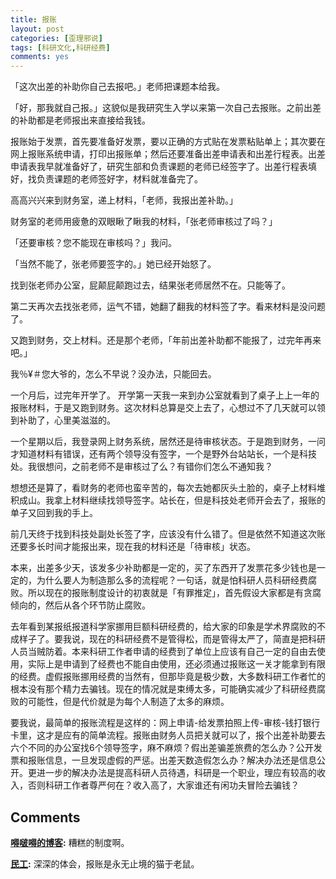 ```yaml
---
title: 报账
layout: post
categories: [歪理邪说]
tags: [科研文化,科研经费]
comments: yes
---
```



「这次出差的补助你自己去报吧。」老师把课题本给我。 

「好，那我就自己报。」这貌似是我研究生入学以来第一次自己去报账。之前出差的补助都是老师报出来直接给我钱。 

报账始于发票，首先要准备好发票，要以正确的方式贴在发票粘贴单上；其次要在网上报账系统申请，打印出报账单；然后还要准备出差申请表和出差行程表。出差申请表我早就准备好了，研究生部和负责课题的老师已经签字了。出差行程表填好，找负责课题的老师签好字，材料就准备完了。 

高高兴兴来到财务室，递上材料，「老师，我报出差补助。」 

财务室的老师用疲惫的双眼瞅了瞅我的材料，「张老师审核过了吗？」 

「还要审核？您不能现在审核吗？」我问。 

「当然不能了，张老师要签字的。」她已经开始怒了。 

找到张老师办公室，屁颠屁颠跑过去，结果张老师居然不在。只能等了。 

第二天再次去找张老师，运气不错，她翻了翻我的材料签了字。看来材料是没问题了。 

又跑到财务，交上材料。还是那个老师，「年前出差补助都不能报了，过完年再来吧。」 

我％¥＃您大爷的，怎么不早说？没办法，只能回去。 

一个月后，过完年开学了。 开学第一天我一来到办公室就看到了桌子上上一年的报账材料，于是又跑到财务。这次材料总算是交上去了，心想过不了几天就可以领到补助了，心里美滋滋的。 

一个星期以后，我登录网上财务系统，居然还是待审核状态。于是跑到财务，一问才知道材料有错误，还有两个领导没有签字，一个是野外台站站长，一个是科技处。我很想问，之前老师不是审核过了么？有错你们怎么不通知我？ 

想想还是算了，看财务的老师也蛮辛苦的，每次去她都灰头土脸的，桌子上材料堆积成山。我拿上材料继续找领导签字。站长在，但是科技处老师开会去了，报账的单子又回到我的手上。 

前几天终于找到科技处副处长签了字，应该没有什么错了。但是依然不知道这次账还要多长时间才能报出来，现在我的材料还是「待审核」状态。 

本来，出差多少天，该发多少补助都是一定的，买了东西开了发票花多少钱也是一定的，为什么要人为制造那么多的流程呢？一句话，就是怕科研人员科研经费腐败。所以现在的报账制度设计的初衷就是「有罪推定」，首先假设大家都是有贪腐倾向的，然后从各个环节防止腐败。 

去年看到某报纸报道科学家挪用巨额科研经费的，给大家的印象是学术界腐败的不成样子了。要我说，现在的科研经费不是管得松，而是管得太严了，简直是把科研人员当贼防着。本来科研工作者申请的经费到了单位上应该有自己一定的自由去使用，实际上是申请到了经费也不能自由使用，还必须通过报账这一关才能拿到有限的经费。虚假报账挪用经费的当然有，但那毕竟是极少数，大多数科研工作者忙的根本没有那个精力去骗钱。现在的情况就是束缚太多，可能确实减少了科研经费腐败的可能性，但是代价就是为每个人制造了太多的麻烦。 

要我说，最简单的报账流程是这样的：网上申请-给发票拍照上传-审核-钱打银行卡里，这才是应有的简单流程。报账由财务人员把关就可以了，报个出差补助要去六个不同的办公室找6个领导签字，麻不麻烦？假出差骗差旅费的怎么办？公开发票和报账信息，一旦发现虚假的严惩。出差天数造假怎么办？解决办法还是信息公开。更进一步的解决办法是提高科研人员待遇，科研是一个职业，理应有较高的收入，否则科研工作者尊严何在？收入高了，大家谁还有闲功夫冒险去骗钱？

## Comments

**[嘚啵嘚的博客](#35255 "2015-03-27 02:29:10"):** 糟糕的制度啊。

**[民工](#39989 "2015-06-27 21:03:53"):** 深深的体会，报账是永无止境的猫于老鼠。

